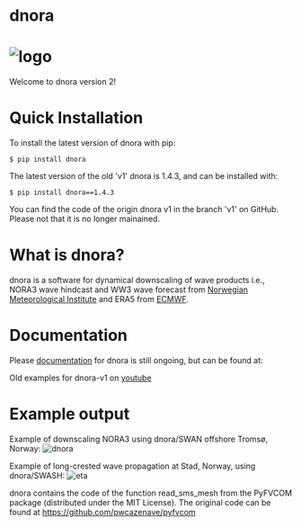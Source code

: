 # dnora
# ![logo](https://user-images.githubusercontent.com/67804784/145466261-f50dbc27-f242-4db0-8d99-e23d0bd0dbbc.png)


Welcome to dnora version 2!


# Quick Installation

To install the latest version of dnora with pip:

```shell
$ pip install dnora 
```

The latest version of the old 'v1' dnora is 1.4.3, and can be installed with:

```shell
$ pip install dnora==1.4.3 
```

You can find the code of the origin dnora v1 in the branch 'v1' on GitHub. Please not that it is no longer mainained.


# What is dnora? 

dnora is a software for dynamical downscaling of wave products i.e., NORA3 wave hindcast and WW3 wave forecast from [Norwegian Meteorological Institute](https://www.met.no/) and ERA5 from [ECMWF](https://www.ecmwf.int/).

# Documentation

Please  [documentation](https://dnora.readthedocs.io/en/latest/) for dnora is still ongoing, but can be found at:

Old examples for dnora-v1 on [youtube](https://youtu.be/pTmjBnsXNz8) 

# Example output

Example of downscaling NORA3 using dnora/SWAN offshore Tromsø, Norway:
![dnora](https://user-images.githubusercontent.com/67804784/147151236-b9ef920c-34a2-4da0-9877-6241723eff80.gif)

Example of long-crested wave propagation at Stad, Norway, using dnora/SWASH: 
![eta](https://user-images.githubusercontent.com/67804784/160290851-ca743601-2ac7-48b5-be52-da3ec8c31e13.gif)


dnora contains the code of the function read_sms_mesh from the PyFVCOM package (distributed under the MIT License). The original code can be found at https://github.com/pwcazenave/pyfvcom

